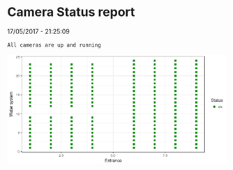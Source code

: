 Camera Status report
================
17/05/2017 - 21:25:09

    All cameras are up and running

![](camreport_files/figure-markdown_github/unnamed-chunk-2-1.png)
